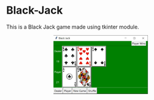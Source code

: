 # Black-Jack
This is a Black Jack game made using tkinter module.   

<p align="center">
  <img text="Gameplay" src="Black-Jack.jpg" width = "50%"/>
</p>  
